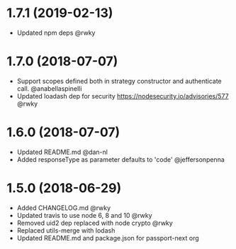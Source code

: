 # 1.7.1 (2019-02-13)

* Updated npm deps @rwky

# 1.7.0 (2018-07-07)

* Support scopes defined both in strategy constructor and authenticate call. @anabellaspinelli
* Updated loadash dep for security https://nodesecurity.io/advisories/577 @rwky

# 1.6.0 (2018-07-07)

* Updated README.md @dan-nl
* Added responseType as parameter defaults to 'code' @jeffersonpenna

# 1.5.0 (2018-06-29)
    
* Added CHANGELOG.md @rwky
* Updated travis to use node 6, 8 and 10 @rwky
* Removed uid2 dep replaced with node crypto @rwky
* Replaced utils-merge with lodash
* Updated README.md and package.json for passport-next org

